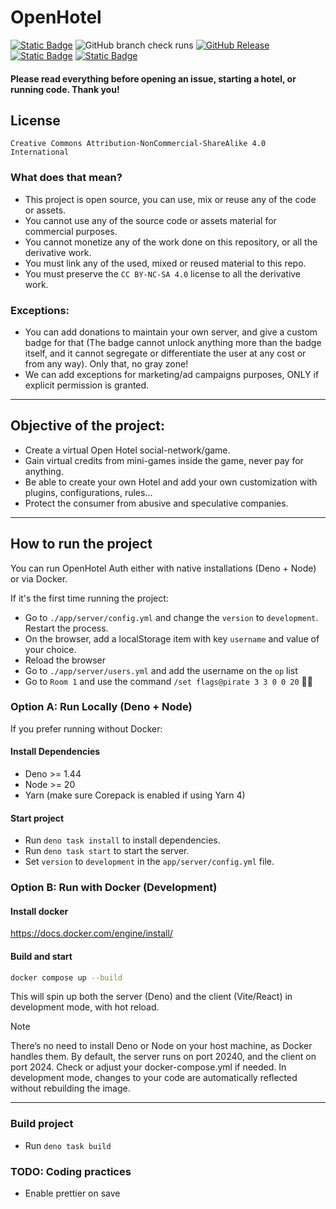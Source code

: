 # OpenHotel

[![Static Badge](https://img.shields.io/badge/CC_BY--NC--SA_4.0-blue?style=for-the-badge&color=gray)](/LICENSE)
![GitHub branch check runs](https://img.shields.io/github/check-runs/openhotel/openhotel/master?style=for-the-badge)
[![GitHub Release](https://img.shields.io/github/v/release/openhotel/openhotel?style=for-the-badge)](https://github.com/openhotel/openhotel/releases/latest)
[![Static Badge](https://img.shields.io/badge/powered%20by-%F0%9F%8C%B7%20tulip%20engine-red?style=for-the-badge&color=white)](https://github.com/tulipjs/tulip)
[![Static Badge](https://img.shields.io/badge/discord-b?style=for-the-badge&logo=discord&color=white)](https://discord.gg/qBZfPdNWUj)

#### Please read everything before opening an issue, starting a hotel, or running code. Thank you!

## License

`Creative Commons Attribution-NonCommercial-ShareAlike 4.0 International`

### What does that mean?

- This project is open source, you can use, mix or reuse any of the code or assets.
- You cannot use any of the source code or assets material for commercial purposes.
- You cannot monetize any of the work done on this repository, or all the derivative work.
- You must link any of the used, mixed or reused material to this repo.
- You must preserve the `CC BY-NC-SA 4.0` license to all the derivative work.

### Exceptions:

- You can add donations to maintain your own server, and give a custom badge for that (The badge cannot unlock anything more than the badge itself, and it cannot segregate or differentiate the user at any cost or from any way). Only that, no gray zone!
- We can add exceptions for marketing/ad campaigns purposes, ONLY if explicit permission is granted.

---

## Objective of the project:

- Create a virtual Open Hotel social-network/game.
- Gain virtual credits from mini-games inside the game, never pay for anything.
- Be able to create your own Hotel and add your own customization with plugins, configurations, rules...
- Protect the consumer from abusive and speculative companies.

---

## How to run the project

You can run OpenHotel Auth either with native installations (Deno + Node) or via Docker.

If it's the first time running the project:
  - Go to `./app/server/config.yml` and change the `version` to `development`. Restart the process.
  - On the browser, add a localStorage item with key `username` and value of your choice.
  - Reload the browser
  - Go to `./app/server/users.yml` and add the username on the `op` list
  - Go to `Room 1` and use the command `/set flags@pirate 3 3 0 0 20` 🏴‍☠️

### Option A: Run Locally (Deno + Node)

If you prefer running without Docker:

#### Install Dependencies
- Deno >= 1.44
- Node >= 20
- Yarn (make sure Corepack is enabled if using Yarn 4)

#### Start project

- Run `deno task install` to install dependencies.
- Run `deno task start` to start the server.
- Set `version` to `development` in the `app/server/config.yml` file.

### Option B: Run with Docker (Development)

#### Install docker
https://docs.docker.com/engine/install/

#### Build and start

```bash
docker compose up --build
```

This will spin up both the server (Deno) and the client (Vite/React) in development mode, with hot reload.

> [!NOTE]
>
> There’s no need to install Deno or Node on your host machine, as Docker handles them.
> By default, the server runs on port 20240, and the client on port 2024. Check or adjust your docker-compose.yml if needed.
> In development mode, changes to your code are automatically reflected without rebuilding the image.

---

### Build project

- Run `deno task build`

### TODO: Coding practices

- Enable prettier on save
